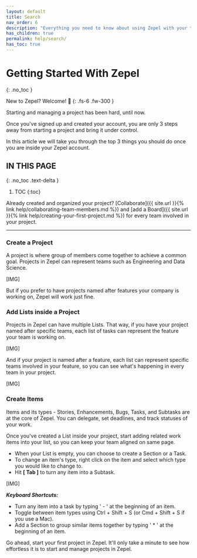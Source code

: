 ```yaml
---
layout: default
title: Search
nav_order: 6
description: "Everything you need to know about using Zepel with your team"
has_children: true
permalink: help/search/
has_toc: true
---
```


# Getting Started With Zepel
{: .no_toc }

New to Zepel? Welcome! 🤗
{: .fs-6 .fw-300 }


Starting and managing a project has been hard, until now.

Once you've signed up and created your account, you are only 3 steps away from starting a project and bring it under control. 

In this article we will take you through the top 3 things you should do once you are inside your Zepel account.

## IN THIS PAGE
{: .no_toc .text-delta }

1. TOC
{:toc}

Already created and organized your project? [Collaborate]({{ site.url }}{% link help/collaborating-team-members.md %}) and [add a Board]({{ site.url }}{% link help/creating-your-first-project.md %}) for every team involved in your project. 

---

### Create a Project

A project is where group of members come together to achieve a common goal. Projects in Zepel can represent teams such as Engineering and Data Science.

[IMG]

But if you prefer to have projects named after features your company is working on, Zepel will work just fine.

### Add Lists inside a Project

Projects in Zepel can have multiple Lists. That way, if you have your project named after specific teams, each list of tasks can represent the feature your team is working on.

[IMG]

And if your project is named after a feature, each list can represent specific teams involved in your feature, so you can see what's happening in every team in your project.

[IMG]

### Create Items

Items and its types - Stories, Enhancements, Bugs, Tasks, and Subtasks are at the core of Zepel. You can delegate, set deadlines, and track statuses of your work. 

Once you've created a List inside your project, start adding related work items into your list, so you can keep your team aligned on same page.

- When your List is empty, you can choose to create a Section or a Task. 
- To change an item's type, right click on the item and select which type you would like to change to.
- Hit <b>[ Tab ]</b> to turn any item into a Subtask.

[IMG]

_<b>Keyboard Shortcuts:</b>_

- Turn any item into a task by typing ' - ' at the beginning of an item.
- Toggle between item types using Ctrl + Shift + S (or Cmd + Shift + S if you use a Mac).
- Add a Section to group similar items together by typing ' * ' at the beginning of an item.

Go ahead, start your first project in Zepel. It'll only take a minute to see how effortless it is to start and manage projects in Zepel.